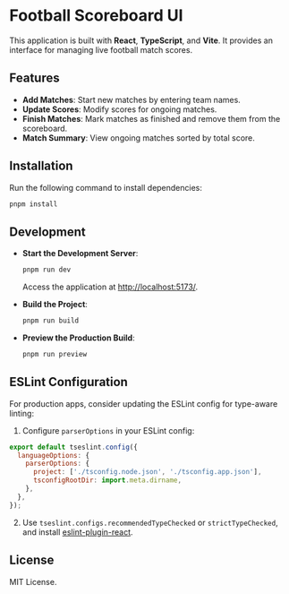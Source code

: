 # Football Scoreboard UI

This application is built with **React**, **TypeScript**, and **Vite**. It provides an interface for managing live football match scores.

## Features

- **Add Matches**: Start new matches by entering team names.
- **Update Scores**: Modify scores for ongoing matches.
- **Finish Matches**: Mark matches as finished and remove them from the scoreboard.
- **Match Summary**: View ongoing matches sorted by total score.

## Installation

Run the following command to install dependencies:

```bash
pnpm install
```

## Development

- **Start the Development Server**:

   ```bash
   pnpm run dev
   ```

   Access the application at [http://localhost:5173/](http://localhost:5173/).

- **Build the Project**:

   ```bash
   pnpm run build
   ```

- **Preview the Production Build**:

   ```bash
   pnpm run preview
   ```

## ESLint Configuration

For production apps, consider updating the ESLint config for type-aware linting:

1. Configure `parserOptions` in your ESLint config:

```js
export default tseslint.config({
  languageOptions: {
    parserOptions: {
      project: ['./tsconfig.node.json', './tsconfig.app.json'],
      tsconfigRootDir: import.meta.dirname,
    },
  },
});
```

2. Use `tseslint.configs.recommendedTypeChecked` or `strictTypeChecked`, and install [eslint-plugin-react](https://github.com/jsx-eslint/eslint-plugin-react).

## License

MIT License.